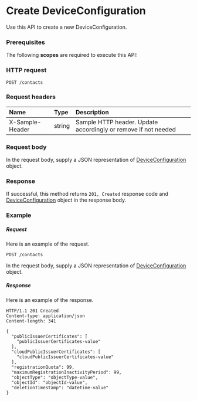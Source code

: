 # Create DeviceConfiguration

Use this API to create a new DeviceConfiguration.
### Prerequisites
The following **scopes** are required to execute this API: 
### HTTP request
<!-- { "blockType": "ignored" } -->
```http
POST /contacts

```
### Request headers
| Name       | Type | Description|
|:---------------|:--------|:----------|
| X-Sample-Header  | string  | Sample HTTP header. Update accordingly or remove if not needed|

### Request body
In the request body, supply a JSON representation of [DeviceConfiguration](../resources/deviceconfiguration.md) object.


### Response
If successful, this method returns `201, Created` response code and [DeviceConfiguration](../resources/deviceconfiguration.md) object in the response body.

### Example
##### Request
Here is an example of the request.
<!-- {
  "blockType": "request",
  "name": "create_deviceconfiguration_from_contacts"
}-->
```http
POST /contacts
```
In the request body, supply a JSON representation of [DeviceConfiguration](../resources/deviceconfiguration.md) object.
##### Response
Here is an example of the response.
<!-- {
  "blockType": "response",
  "truncated": false,
  "@odata.type": "microsoft.graph.deviceconfiguration"
} -->
```http
HTTP/1.1 201 Created
Content-type: application/json
Content-length: 341

{
  "publicIssuerCertificates": [
    "publicIssuerCertificates-value"
  ],
  "cloudPublicIssuerCertificates": [
    "cloudPublicIssuerCertificates-value"
  ],
  "registrationQuota": 99,
  "maximumRegistrationInactivityPeriod": 99,
  "objectType": "objectType-value",
  "objectId": "objectId-value",
  "deletionTimestamp": "datetime-value"
}
```

<!-- uuid: 8fcb5dbc-d5aa-4681-8e31-b001d5168d79
2015-10-25 14:57:30 UTC -->
<!-- {
  "type": "#page.annotation",
  "description": "Create DeviceConfiguration",
  "keywords": "",
  "section": "documentation",
  "tocPath": ""
}-->